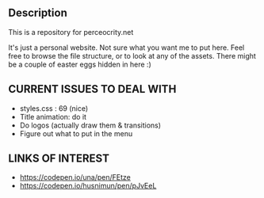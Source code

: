 
Description
---
This is a repository for perceocrity.net

It's just a personal website. Not sure what you want me to put here. Feel free to browse the file structure, or to look at any of the assets.  There might be a couple of easter eggs hidden in here :)


CURRENT ISSUES TO DEAL WITH
---
- styles.css : 69 (nice)
- Title animation: do it
- Do logos (actually draw them & transitions)
- Figure out what to put in the menu


LINKS OF INTEREST
---
- https://codepen.io/una/pen/FEtze
- https://codepen.io/husnimun/pen/pJvEeL